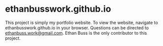 # ethanbusswork.github.io
This project is simply my portfolio website.
To view the website, navigate to ethanbusswork.github.io in your browser.
Questions can be directed to ethanbuss.work@gmail.com.
Ethan Buss is the only contributor to this project.
